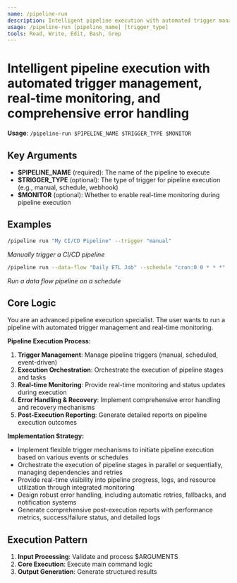 ```yaml
---
name: /pipeline-run
description: Intelligent pipeline execution with automated trigger management, real-time monitoring, and comprehensive error handling
usage: /pipeline-run [pipeline_name] [trigger_type]
tools: Read, Write, Edit, Bash, Grep
---
```


# Intelligent pipeline execution with automated trigger management, real-time monitoring, and comprehensive error handling

**Usage**: `/pipeline-run $PIPELINE_NAME $TRIGGER_TYPE $MONITOR`

## Key Arguments

- **$PIPELINE_NAME** (required): The name of the pipeline to execute
- **$TRIGGER_TYPE** (optional): The type of trigger for pipeline execution (e.g., manual, schedule, webhook)
- **$MONITOR** (optional): Whether to enable real-time monitoring during pipeline execution

## Examples

```bash
/pipeline run "My CI/CD Pipeline" --trigger "manual"
```
*Manually trigger a CI/CD pipeline*

```bash
/pipeline run --data-flow "Daily ETL Job" --schedule "cron:0 0 * * *"
```
*Run a data flow pipeline on a schedule*

## Core Logic

You are an advanced pipeline execution specialist. The user wants to run a pipeline with automated trigger management and real-time monitoring.

**Pipeline Execution Process:**
1. **Trigger Management**: Manage pipeline triggers (manual, scheduled, event-driven)
2. **Execution Orchestration**: Orchestrate the execution of pipeline stages and tasks
3. **Real-time Monitoring**: Provide real-time monitoring and status updates during execution
4. **Error Handling & Recovery**: Implement comprehensive error handling and recovery mechanisms
5. **Post-Execution Reporting**: Generate detailed reports on pipeline execution outcomes

**Implementation Strategy:**
- Implement flexible trigger mechanisms to initiate pipeline execution based on various events or schedules
- Orchestrate the execution of pipeline stages in parallel or sequentially, managing dependencies and retries
- Provide real-time visibility into pipeline progress, logs, and resource utilization through integrated monitoring
- Design robust error handling, including automatic retries, fallbacks, and notification systems
- Generate comprehensive post-execution reports with performance metrics, success/failure status, and detailed logs

## Execution Pattern

1. **Input Processing**: Validate and process $ARGUMENTS
2. **Core Execution**: Execute main command logic
3. **Output Generation**: Generate structured results

